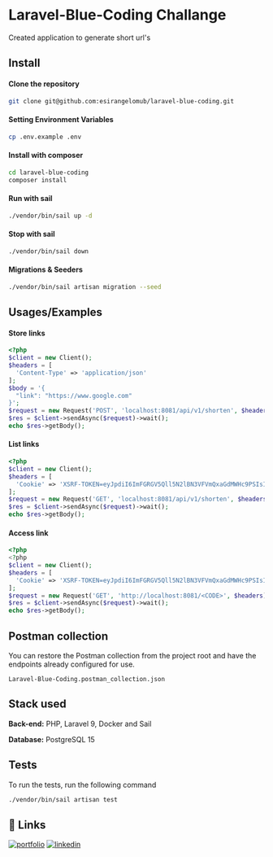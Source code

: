 
# Laravel-Blue-Coding Challange

Created application to generate short url's


## Install

#### Clone the repository

```bash
git clone git@github.com:esirangelomub/laravel-blue-coding.git
```

#### Setting Environment Variables

```bash
cp .env.example .env
```

#### Install with composer

```bash
cd laravel-blue-coding
composer install
```

#### Run with sail

```bash
./vendor/bin/sail up -d
```

#### Stop with sail
```bash
./vendor/bin/sail down
```

#### Migrations & Seeders
```bash
./vendor/bin/sail artisan migration --seed
```






    
## Usages/Examples

#### Store links
```php
<?php
$client = new Client();
$headers = [
  'Content-Type' => 'application/json'
];
$body = '{
  "link": "https://www.google.com"
}';
$request = new Request('POST', 'localhost:8081/api/v1/shorten', $headers, $body);
$res = $client->sendAsync($request)->wait();
echo $res->getBody();
```

#### List links
```php
<?php
$client = new Client();
$headers = [
  'Cookie' => 'XSRF-TOKEN=eyJpdiI6ImFGRGV5Qll5N2lBN3VFVmQxaGdMWHc9PSIsInZhbHVlIjoiWmc4MGg3ZDVOVkNkVCt2Yko2blAxaXlOemliN3k1SzNNNDFJZlo1OERVZDN3dG5wcXJvWHZFbWhmeFM3V1htdnhoaGZ0eThIckU5emt5T1VCRi9jMCtIa3lUd1Y1ZGlsbDBFcTNtSklDcUhzRmIwYVh6Wm0rYm4rU1pwb2Y0WTEiLCJtYWMiOiI2Y2E3MWFjNjc1ZDEyMmE4NzdmZTAzYWRmNDkxNDUyZGI5MWM0NTA3YmVlOTdhYjY3ODhmODlkOGFhYzVkYzIyIiwidGFnIjoiIn0%3D; laravel_blue_coding_session=eyJpdiI6InZFdVA0emJPejF2OUdLT1BEYURZZmc9PSIsInZhbHVlIjoibis2N1AvTGhVc1grSlI2cmFoamZ1L1Z2ZFhhK0RTS0hkdmt4eE1PellzejU1b3ZhNUhYYmFFWHhLMEsxVktkMWdHd1N1L2d2VldpNHdmN0hlYlpOU29VTmtValZGZXJyaW9mZ0tZOHNQM3ZCZU5LNmdML2JYL01TcElEZWtCNk4iLCJtYWMiOiJjODVjODBlYjRiZDRhMjVmZjQwODFjMjA1MTg3NmYxMzM5ODRiMTM1N2VjNTdiMmNhYzc2YWFjYTI2MWJhZDE5IiwidGFnIjoiIn0%3D'
];
$request = new Request('GET', 'localhost:8081/api/v1/shorten', $headers);
$res = $client->sendAsync($request)->wait();
echo $res->getBody();
```

#### Access link
```php
<?php
<?php
$client = new Client();
$headers = [
  'Cookie' => 'XSRF-TOKEN=eyJpdiI6ImFGRGV5Qll5N2lBN3VFVmQxaGdMWHc9PSIsInZhbHVlIjoiWmc4MGg3ZDVOVkNkVCt2Yko2blAxaXlOemliN3k1SzNNNDFJZlo1OERVZDN3dG5wcXJvWHZFbWhmeFM3V1htdnhoaGZ0eThIckU5emt5T1VCRi9jMCtIa3lUd1Y1ZGlsbDBFcTNtSklDcUhzRmIwYVh6Wm0rYm4rU1pwb2Y0WTEiLCJtYWMiOiI2Y2E3MWFjNjc1ZDEyMmE4NzdmZTAzYWRmNDkxNDUyZGI5MWM0NTA3YmVlOTdhYjY3ODhmODlkOGFhYzVkYzIyIiwidGFnIjoiIn0%3D; laravel_blue_coding_session=eyJpdiI6InZFdVA0emJPejF2OUdLT1BEYURZZmc9PSIsInZhbHVlIjoibis2N1AvTGhVc1grSlI2cmFoamZ1L1Z2ZFhhK0RTS0hkdmt4eE1PellzejU1b3ZhNUhYYmFFWHhLMEsxVktkMWdHd1N1L2d2VldpNHdmN0hlYlpOU29VTmtValZGZXJyaW9mZ0tZOHNQM3ZCZU5LNmdML2JYL01TcElEZWtCNk4iLCJtYWMiOiJjODVjODBlYjRiZDRhMjVmZjQwODFjMjA1MTg3NmYxMzM5ODRiMTM1N2VjNTdiMmNhYzc2YWFjYTI2MWJhZDE5IiwidGFnIjoiIn0%3D'
];
$request = new Request('GET', 'http://localhost:8081/<CODE>', $headers);
$res = $client->sendAsync($request)->wait();
echo $res->getBody();
```

## Postman collection

You can restore the Postman collection from the project root and have the endpoints already configured for use.

```
Laravel-Blue-Coding.postman_collection.json
```



## Stack used

**Back-end:** PHP, Laravel 9, Docker and Sail

**Database:** PostgreSQL 15


## Tests

To run the tests, run the following command

```bash
./vendor/bin/sail artisan test
```


## 🔗 Links
[![portfolio](https://img.shields.io/badge/my_portfolio-000?style=for-the-badge&logo=ko-fi&logoColor=white)](https://github.com/esirangelomub/)
[![linkedin](https://img.shields.io/badge/linkedin-0A66C2?style=for-the-badge&logo=linkedin&logoColor=white)](https://www.linkedin.com/in/eduardosirangelo/?locale=en_US/)

